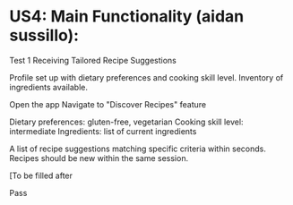 











# US4: Main Functionality (aidan sussillo):
Test 1
Receiving Tailored Recipe Suggestions

Profile set up with dietary preferences and cooking skill level. Inventory of ingredients available.

Open the app
Navigate to "Discover Recipes" feature

Dietary preferences: gluten-free, vegetarian
Cooking skill level: intermediate
Ingredients: list of current ingredients


A list of recipe suggestions matching specific criteria within seconds. Recipes should be new within the same session.


[To be filled after


Pass

